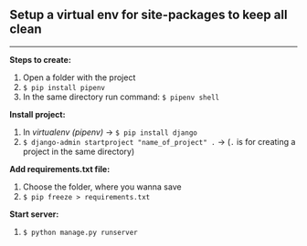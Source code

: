 ## Setup a virtual env for site-packages to keep all clean
---
__Steps to create:__
1. Open a folder with the project
2. `$ pip install pipenv`
3. In the same directory run command: `$ pipenv shell`

__Install project:__
1. In *virtualenv* *(pipenv)* -> `$ pip install django`
2. `$ django-admin startproject "name_of_project" .` -> (`.` is for creating a project in the same directory)

__Add requirements.txt file:__
1. Choose the folder, where you wanna save
2. `$ pip freeze > requirements.txt`

__Start server:__
1. `$ python manage.py runserver`
